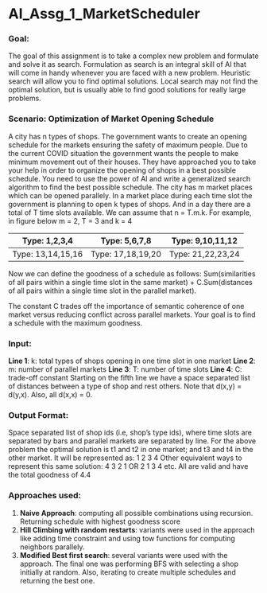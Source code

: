 # AI_Assg_1_MarketScheduler

### Goal:
The goal of this assignment is to take a complex new problem and formulate and solve it as search. Formulation as search is an integral skill of AI that will come in handy whenever you are faced with a new problem. Heuristic search will allow you to find optimal solutions. Local search may not find the optimal solution, but is usually able to find good solutions for really large problems.


### Scenario: Optimization of Market Opening Schedule
A city has n types of shops. The government wants to create an opening schedule for the markets ensuring the safety of maximum people. Due to the current COVID situation the government wants the people to make minimum movement out of their houses. They have approached you to take your help in order to organize the opening of shops in a best possible schedule. You need to use the power of AI and write a generalized search algorithm to find the best possible schedule. 
The city has m market places which can be opened parallely. In a market place during each time slot the government is planning to open k types of shops. And in a day there are a total of T time slots available. We can assume that n = T.m.k. 
For example, in figure below m = 2, T = 3 and k = 4

Type: 1,2,3,4 | Type: 5,6,7,8 | Type: 9,10,11,12
--------------|---------------|-------------------------
Type: 13,14,15,16 | Type: 17,18,19,20 | Type: 21,22,23,24

Now we can define the goodness of a schedule as follows:
Sum(similarities of all pairs within a single time slot in the same market) + C.Sum(distances of all pairs within a single time slot in the parallel market).

The constant C trades off the importance of semantic coherence of one market versus reducing conflict across parallel markets. Your goal is to find a schedule with the maximum goodness.

### Input:
**Line 1**: k: total types of shops opening in one time slot in one market
**Line 2**: m: number of parallel markets
**Line 3**: T: number of time slots
**Line 4**: C: trade-off constant
Starting on the fifth line we have a space separated list of distances between a type of shop and rest others. Note that d(x,y) = d(y,x). Also, all d(x,x) = 0.

### Output Format:
Space separated list of shop ids (i.e, shop’s type ids), where time slots are separated by bars and parallel markets are separated by line.
For the above problem the optimal solution is t1 and t2 in one market; and t3 and t4 in the other market. It will be represented as: 
1 2
3 4
Other equivalent ways to represent this same solution:
4 3
2 1
OR
2 1
3 4
etc. All are valid and have the total goodness of 4.4 

### Approaches used:
1. **Naive Approach**: computing all possible combinations using recursion. Returning schedule with highest goodness score
2. **Hill Climbing with random restarts**: variants were used in the approach like adding time constraint and using tow functions for computing neighbors parallely.
3. **Modified Best first search**: several variants were used with the approach. The final one was performing BFS with selecting a shop initially at random. Also, iterating to create multiple schedules and returning the best one. 
